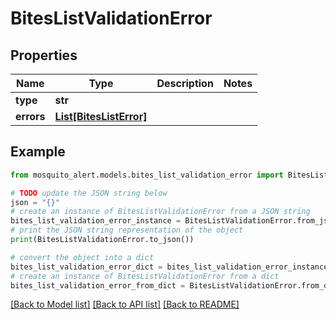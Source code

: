 # BitesListValidationError


## Properties

Name | Type | Description | Notes
------------ | ------------- | ------------- | -------------
**type** | **str** |  | 
**errors** | [**List[BitesListError]**](BitesListError.md) |  | 

## Example

```python
from mosquito_alert.models.bites_list_validation_error import BitesListValidationError

# TODO update the JSON string below
json = "{}"
# create an instance of BitesListValidationError from a JSON string
bites_list_validation_error_instance = BitesListValidationError.from_json(json)
# print the JSON string representation of the object
print(BitesListValidationError.to_json())

# convert the object into a dict
bites_list_validation_error_dict = bites_list_validation_error_instance.to_dict()
# create an instance of BitesListValidationError from a dict
bites_list_validation_error_from_dict = BitesListValidationError.from_dict(bites_list_validation_error_dict)
```
[[Back to Model list]](../README.md#documentation-for-models) [[Back to API list]](../README.md#documentation-for-api-endpoints) [[Back to README]](../README.md)


